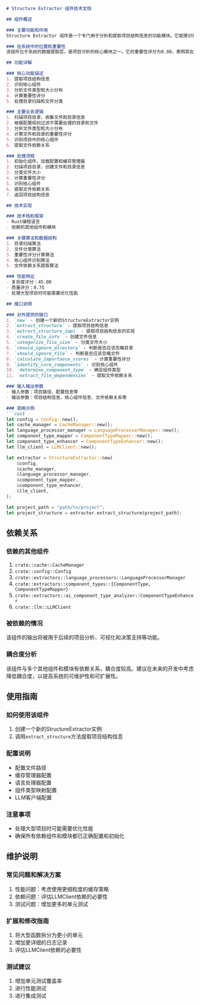 ```markdown
# Structure Extractor 组件技术文档

## 组件概述

### 主要功能和作用
Structure Extractor 组件是一个专门用于分析和提取项目结构信息的功能模块。它能够识别项目中的核心组件，分析文件类型和大小分布，计算文件和目录的重要性评分，并处理目录扫描和文件分类等任务。

### 在系统中的位置和重要性
该组件位于系统的数据提取层，是项目分析的核心模块之一。它的重要性评分为0.80，表明其在系统中的关键作用。该组件的输出将被用于后续的项目分析、可视化和决策支持等功能。

## 功能详解

### 核心功能描述
1. 提取项目结构信息
2. 识别核心组件
3. 分析文件类型和大小分布
4. 计算重要性评分
5. 处理目录扫描和文件分类

### 主要业务逻辑
1. 扫描项目目录，收集文件和目录信息
2. 根据配置规则过滤不需要处理的目录和文件
3. 分析文件类型和大小分布
4. 计算文件和目录的重要性评分
5. 识别项目中的核心组件
6. 提取文件依赖关系

### 处理流程
1. 初始化组件，加载配置和缓存管理器
2. 扫描项目目录，创建文件和目录信息
3. 分类文件大小
4. 计算重要性评分
5. 识别核心组件
6. 提取文件依赖关系
7. 返回项目结构信息

## 技术实现

### 技术栈和框架
- Rust编程语言
- 依赖的其他组件和模块

### 关键算法和数据结构
1. 目录扫描算法
2. 文件分类算法
3. 重要性评分计算算法
4. 核心组件识别算法
5. 文件依赖关系提取算法

### 性能特征
- 复杂度评分：45.00
- 质量评分：0.75
- 处理大型项目时可能需要优化性能

## 接口说明

### 对外提供的接口
1. `new` - 创建一个新的StructureExtractor实例
2. `extract_structure` - 提取项目结构信息
3. `extract_structure_impl` - 提取项目结构信息的实现
4. `create_file_info` - 创建文件信息
5. `categorize_file_size` - 分类文件大小
6. `should_ignore_directory` - 判断是否应该忽略目录
7. `should_ignore_file` - 判断是否应该忽略文件
8. `calculate_importance_scores` - 计算重要性评分
9. `identify_core_components` - 识别核心组件
10. `determine_component_type` - 确定组件类型
11. `extract_file_dependencies` - 提取文件依赖关系

### 输入输出参数
- 输入参数：项目路径、配置信息等
- 输出参数：项目结构信息、核心组件信息、文件依赖关系等

### 调用示例
```rust
let config = Config::new();
let cache_manager = CacheManager::new();
let language_processor_manager = LanguageProcessorManager::new();
let component_type_mapper = ComponentTypeMapper::new();
let component_type_enhancer = ComponentTypeEnhancer::new();
let llm_client = LLMClient::new();

let extractor = StructureExtractor::new(
    &config,
    &cache_manager,
    &language_processor_manager,
    &component_type_mapper,
    &component_type_enhancer,
    &llm_client,
);

let project_path = "path/to/project";
let project_structure = extractor.extract_structure(project_path);
```

## 依赖关系

### 依赖的其他组件
1. `crate::cache::CacheManager`
2. `crate::config::Config`
3. `crate::extractors::language_processors::LanguageProcessorManager`
4. `crate::extractors::component_types::{ComponentType, ComponentTypeMapper}`
5. `crate::extractors::ai_component_type_analyzer::ComponentTypeEnhancer`
6. `crate::llm::LLMClient`

### 被依赖的情况
该组件的输出将被用于后续的项目分析、可视化和决策支持等功能。

### 耦合度分析
该组件与多个其他组件和模块有依赖关系，耦合度较高。建议在未来的开发中考虑降低耦合度，以提高系统的可维护性和可扩展性。

## 使用指南

### 如何使用该组件
1. 创建一个新的StructureExtractor实例
2. 调用`extract_structure`方法提取项目结构信息

### 配置说明
- 配置文件路径
- 缓存管理器配置
- 语言处理器配置
- 组件类型映射配置
- LLM客户端配置

### 注意事项
- 处理大型项目时可能需要优化性能
- 确保所有依赖组件和模块都已正确配置和初始化

## 维护说明

### 常见问题和解决方案
1. 性能问题：考虑使用更细粒度的缓存策略
2. 依赖问题：评估LLMClient依赖的必要性
3. 测试问题：增加更多的单元测试

### 扩展和修改指南
1. 将大型函数拆分为更小的单元
2. 增加更详细的日志记录
3. 评估LLMClient依赖的必要性

### 测试建议
1. 增加单元测试覆盖率
2. 进行性能测试
3. 进行集成测试
```